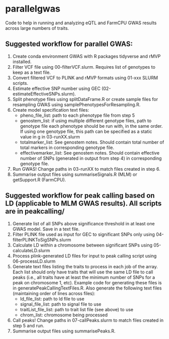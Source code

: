 # parallelgwas
Code to help in running and analyzing eQTL and FarmCPU GWAS results across large numbers of traits.

## Suggested workflow for parallel GWAS: 
1. Create conda environment GWAS with R packages tidyverse and rMVP installed.
2. Filter VCF file using 00-filterVCF.slurm. Requires list of genotypes to keep as a text file.
3. Convert filtered VCF to PLINK and rMVP formats using 01-xxx SLURM scripts.
4. Estimate effective SNP number using GEC (02-estimateEffectiveSNPs.slurm).
5. Split phenotype files using splitDataFrame.R or create sample files for resampling GWAS using samplePhenotypesForResampling.R.
6. Create model specification text files:
   - pheno_file_list: path to each phenotype file from step 5
   - genostem_list: if using multiple different genotype files, path to genotype file each phenotype should be run with, in the same order. If using one genotype file, this path can be specified as a static value in g in 03-runXX.slurm
   - totalmarker_list: See genostem notes. Should contain total number of total markers in corresponding genotype file.
   - effectivemarker_list: See genostem notes. Should contain effective number of SNPs (generated in output from step 4) in corresponding genotype file.
7. Run GWAS! Change paths in 03-runXX to match files created in step 6.
8. Summarise output files using summariseSignals.R (MLM) or getSupport.R (FarmCPU).

## Suggested workflow for peak calling based on LD (applicable to MLM GWAS results). All scripts are in peakcalling/
1. Generate list of all SNPs above significance threshold in at least one GWAS model. Save in a text file. 
2. Filter PLINK file used as input for GEC to significant SNPs only using 04-filterPLINKToSigSNPs.slurm
3. Calculate LD within a chromosome between significant SNPs using 05-calculateLD.slurm
4. Process plink-generated LD files for input to peak calling script using 06-processLD.slurm
5. Generate text files listing the  traits to process in each job of the array. Each list should only have traits that will use the same LD file to call peaks (i.e., all traits have at least the minimum number of SNPs for a peak on chromosome 1, etc). Example code for generating these files is in generatePeakCallingTextFiles.R. Also generate the following text files (maintaining order of lines across files): 
   - ld_file_list: path to ld file to use 
   - signal_file_list: path to signal file to use
   - traitList_file_list: path to trait list file (see above) to use
   - chrom_list: chromosome being processed 
6. Call peaks! Change paths in 07-callPeaks.slurm to match files created in step 5 and run. 
7. Summarise output files using summarisePeaks.R.

